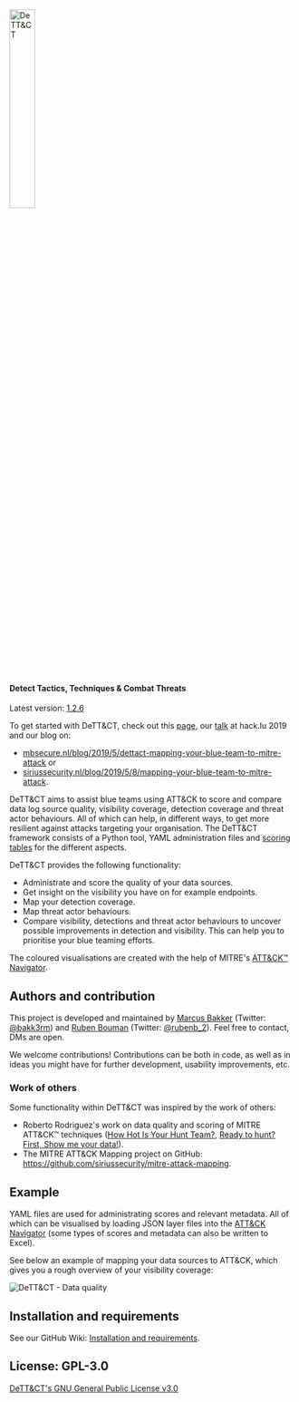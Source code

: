 <img src="https://github.com/rabobank-cdc/DeTTECT/wiki/images/logo.png" alt="DeTT&CT" width=30% height=30%>

#### Detect Tactics, Techniques & Combat Threats
Latest version: [1.2.6](https://github.com/rabobank-cdc/DeTTECT/wiki/Changelog#version-126)

To get started with DeTT&CT, check out this [page](https://github.com/rabobank-cdc/DeTTECT/wiki/Getting-started), our [talk](https://www.youtube.com/watch?v=_kWpekkhomU) at hack.lu 2019 and our blog on:
- [mbsecure.nl/blog/2019/5/dettact-mapping-your-blue-team-to-mitre-attack](https://www.mbsecure.nl/blog/2019/5/dettact-mapping-your-blue-team-to-mitre-attack) or
- [siriussecurity.nl/blog/2019/5/8/mapping-your-blue-team-to-mitre-attack](https://www.siriussecurity.nl/blog/2019/5/8/mapping-your-blue-team-to-mitre-attack).

DeTT&CT aims to assist blue teams using ATT&CK to score and compare data log source quality, visibility coverage, detection coverage and threat actor behaviours. All of which can help, in different ways, to get more resilient against attacks targeting your organisation. The DeTT&CT framework consists of a Python tool, YAML administration files and [scoring tables](https://github.com/rabobank-cdc/DeTTECT/raw/master/scoring_table.xlsx) for the different aspects.

DeTT&CT provides the following functionality:

- Administrate and score the quality of your data sources.
- Get insight on the visibility you have on for example endpoints.
- Map your detection coverage.
- Map threat actor behaviours.
- Compare visibility, detections and threat actor behaviours to uncover possible improvements in detection and visibility. This can help you to prioritise your blue teaming efforts.

The coloured visualisations are created with the help of MITRE's [ATT&CK™ Navigator](https://github.com/mitre-attack/attack-navigator).

## Authors and contribution
This project is developed and maintained by [Marcus Bakker](https://github.com/marcusbakker) (Twitter: [@bakk3rm](https://twitter.com/bakk3rm)) and [Ruben Bouman](https://github.com/rubinatorz) (Twitter: [@rubenb_2](https://twitter.com/rubenb_2/)). Feel free to contact, DMs are open.

We welcome contributions! Contributions can be both in code, as well as in ideas you might have for further development, usability improvements, etc.

### Work of others
Some functionality within DeTT&CT was inspired by the work of
others:
- Roberto Rodriguez's work on data quality and scoring of MITRE ATT&CK™ techniques ([How Hot Is Your Hunt Team?](https://cyberwardog.blogspot.com/2017/07/how-hot-is-your-hunt-team.html), [Ready to hunt? First, Show me your data!](https://cyberwardog.blogspot.com/2017/12/ready-to-hunt-first-show-me-your-data.html)).
- The MITRE ATT&CK Mapping project on GitHub:
  https://github.com/siriussecurity/mitre-attack-mapping.

## Example

YAML files are used for administrating scores and relevant metadata. All
of which can be visualised by loading JSON layer files into the [ATT&CK Navigator](https://github.com/mitre-attack/attack-navigator) (some types of scores and metadata can also be written to Excel).

See below an example of mapping your data sources to ATT&CK, which gives you a rough overview of your visibility coverage:

 <img src="https://raw.githubusercontent.com/wiki/rabobank-cdc/DeTTECT/images/example_data_sources.png" alt="DeTT&CT - Data quality">


## Installation and requirements

See our GitHub Wiki: [Installation and requirements](https://github.com/rabobank-cdc/DeTTECT/wiki/Installation-and-requirements).


## License: GPL-3.0
[DeTT&CT's GNU General Public License v3.0](https://github.com/rabobank-cdc/DeTTECT/blob/master/LICENSE)
